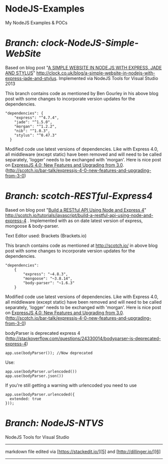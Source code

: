 **NodeJS-Examples**
===============

My NodeJS Examples & POCs

***Branch: clock-NodeJS-Simple-WebSite***
===========================================
Based on blog post "[A SIMPLE WEBSITE IN NODE.JS WITH EXPRESS, JADE AND STYLUS][1]" http://clock.co.uk/blog/a-simple-website-in-nodejs-with-express-jade-and-stylus. Implemented via NodeJS Tools for Visual Studio 2013

This branch contains code as mentioned by Ben Gourley in his above blog post with some changes to incorporate version updates for the dependencies.

    "dependencies": {
        "express": "^4.7.4",
        "jade": "^1.5.0",
        "morgan": "^1.2.2",
        "nib": "^1.0.3",
        "stylus": "^0.47.3"
      }

  
Modified code use latest versions of dependencies. Like with Express 4.0, all middleware (except static) have been removed and will need to be called separately, 'logger' needs to be exchanged with 'morgan'. Here is nice post on [ExpressJS 4.0: New Features and Upgrading from 3.0][2]. (http://scotch.io/bar-talk/expressjs-4-0-new-features-and-upgrading-from-3-0)


***Branch: scotch-RESTful-Express4***
===================================

Based on blog post "[Build a RESTful API Using Node and Express 4][3]" http://scotch.io/tutorials/javascript/build-a-restful-api-using-node-and-express-4 . Implemented  with as on date latest version of express, mongoose & body-parser.

Text Editor used: Brackets (Brackets.io)

This branch contains code as mentioned at http://scotch.io/ in above blog post with some changes to incorporate version updates for the dependencies.

    "dependencies": 
        {
    		"express": "~4.8.3",
    		"mongoose": "~3.8.14",
    		"body-parser": "~1.6.3"
    	}

  
Modified code use latest versions of dependencies. Like with Express 4.0, all middleware (except static) have been removed and will need to be called separately, 'logger' needs to be exchanged with 'morgan'. Here is nice post on [ExpressJS 4.0: New Features and Upgrading from 3.0][4]. (http://scotch.io/bar-talk/expressjs-4-0-new-features-and-upgrading-from-3-0)

bodyParser is deprecated express 4 (http://stackoverflow.com/questions/24330014/bodyparser-is-deprecated-express-4)

    app.use(bodyParser()); //Now deprecated

Use:

    app.use(bodyParser.urlencoded())
    app.use(bodyParser.json())


If you're still getting a warning with urlencoded you need to use

    app.use(bodyParser.urlencoded({
      extended: true
    }));


***Branch: NodeJS-NTVS***
=======================

NodeJS Tools for Visual Studio


----------

markdown file edited via [https://stackedit.io/][5] and [http://dillinger.io/][6]

----------


  [1]: http://clock.co.uk/blog/a-simple-website-in-nodejs-with-express-jade-and-stylus
  [2]: http://scotch.io/bar-talk/expressjs-4-0-new-features-and-upgrading-from-3-0
  [3]: http://scotch.io/tutorials/javascript/build-a-restful-api-using-node-and-express-4
  [4]: http://scotch.io/bar-talk/expressjs-4-0-new-features-and-upgrading-from-3-0
  [5]: https://stackedit.io/
  [6]: http://dillinger.io/
